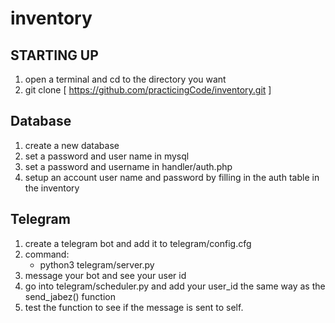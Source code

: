 # inventory

## STARTING UP
1) open a terminal and cd to the directory you want
2) git clone [ https://github.com/practicingCode/inventory.git ]

## Database
1) create a new database
2) set a password and user name in mysql
3) set a password and username in handler/auth.php
4) setup an account user name and password by filling in the auth table in the inventory

## Telegram
1) create a telegram bot and add it to telegram/config.cfg
2) command: 
     * python3 telegram/server.py
3) message your bot and see your user id
4) go into telegram/scheduler.py and add your user_id the same way as the send_jabez() function
5) test the function to see if the message is sent to self.
